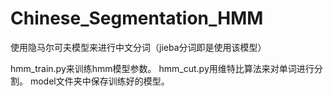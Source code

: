 # Chinese_Segmentation_HMM
使用隐马尔可夫模型来进行中文分词（jieba分词即是使用该模型）

hmm_train.py来训练hmm模型参数。
hmm_cut.py用维特比算法来对单词进行分割。
model文件夹中保存训练好的模型。
